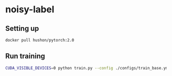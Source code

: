 # noisy-label

## Setting up

```bash
docker pull hushon/pytorch:2.0
```

## Run training

```bash
CUDA_VISIBLE_DEVICES=0 python train.py --config ./configs/train_base.yml
```